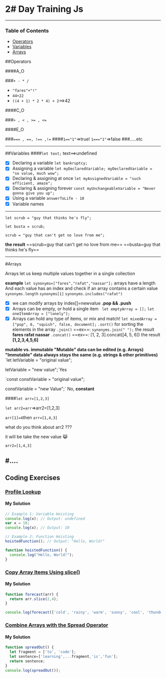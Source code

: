 # 2# Day Training Js
---
### Table of Contents
- [Operators
](#operators)
- [Variables](#variables)
- [Arrays](#arrays)




##Operators

####A_O

###`+ - * /`
- `"fares"+"!"`
- `44+22`
- `((4 + 1) * 2 * 4) + 2`==>42

####C_O

###`> , < , >= , <= `

####E_O

###`=== , ==, !== ,!=`
####`1=="1"`=>true!  `1==="1"`=>false
###.....etc

---
##Variables
####`let text;` text==>undefined
- [x] Declaring a variable `let bankruptcy;`
 - [x] Assigning a variable `let myDeclaredVariable;
myDeclaredVariable = "so value, much wow";`
 - [x] Declaring & assigning at once `let myAssignedVariable = "such efficient, amaze";`
 - [x] Declaring & assigning forever `const myUnchangeableVariable = "Never gonna give you up";`
  - [x] Using a variable `answerToLife - 10
`
- [x] Variable names
---
`let scrub = "guy that thinks he's fly";`

`let busta = scrub;`

`scrub = "guy that can't get no love from me";`

**the result**
==scrub=guy that can't get no love from me==
==busta=guy that thinks he's fly==

---
#Arrays

Arrays let us keep multiple values together in a single collection

**example**
`let synonyms=["fares","rafat","nassar"];`
arrays have a length And each value has an index and check if an array contains a certain value
`synonyms.length`
`synonyms[1]`
`synonyms.includes("rafat")
`
- [x] we can modify arrays
by index[]=newvalue
**.pop && .push**
- [x] Arrays can be empty, or hold a single item
` let emptyArray = [];`
`let oneItemArray = ["lonely"];`
- [x] Arrays can hold any type of items, or mix and match!
 `let mixedArray = ["pop", 6, "squish", false, document];`
`.sort()` for sorting the elements in the array
`.join()` 
==ex==: `synonyms.join(" ");`
the result **fares rafat nassar** 
`.concat()`
==ex==: [1, 2, 3].concat([4, 5, 6])
the result **[1,2,3,4,5,6]**

**mutable vs. immutable
"Mutable" data can be edited (e.g. Arrays)    
"Immutable" data always stays the same (e.g. strings & other primitives)**
`let letVariable = "original value";

letVariable = "new value";`Yes 

`const constVariable = "original value";

constVariable = "new Value";` No, **constant**

####`let arr=[1,2,3]`

`let arr2=arr`=>arr2=[1,2,3]

`arr[1]=4`then `arr=[1,4,3]`

what do you think about arr2 ???

it will be take the new value 😹

`arr2=[1,4,3]`

#....
---

## Coding Exercises

### [Profile Lookup](https://www.freecodecamp.org/learn/javascript-algorithms-and-data-structures/basic-javascript/profile-lookup)

#### My Solution


```javascript
// Example 1: Variable Hoisting
console.log(x); // Output: undefined
var x = 10;
console.log(x); // Output: 10

// Example 2: Function Hoisting
hoistedFunction(); // Output: "Hello, World!"

function hoistedFunction() {
  console.log("Hello, World!");
}

```

### [Copy Array Items Using slice()](https://www.freecodecamp.org/learn/javascript-algorithms-and-data-structures/basic-data-structures/copy-array-items-using-slice)

#### My Solution


```javascript
function forecast(arr) {
  return arr.slice(2,4);
}

console.log(forecast(['cold', 'rainy', 'warm', 'sunny', 'cool', 'thunderstorms']));

```

### [Combine Arrays with the Spread Operator](https://www.freecodecamp.org/learn/javascript-algorithms-and-data-structures/basic-data-structures/combine-arrays-with-the-spread-operator)

#### My Solution


```javascript
function spreadOut() {
  let fragment = ['to', 'code'];
  let sentence=['learning',...fragment,'is','fun'];
  return sentence;
}
console.log(spreadOut());

```


